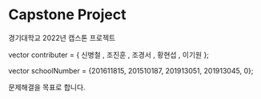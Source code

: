 # Capstone Project
경기대학교 2022년 캡스톤 프로젝트

vector<string> contributer = { 신병철 , 조진훈 , 조경서 , 황현섭 , 이기원 };

vector<int> schoolNumber = {201611815, 201510187, 201913051, 201913045, 0};

문제해결을 목표로 합니다.
